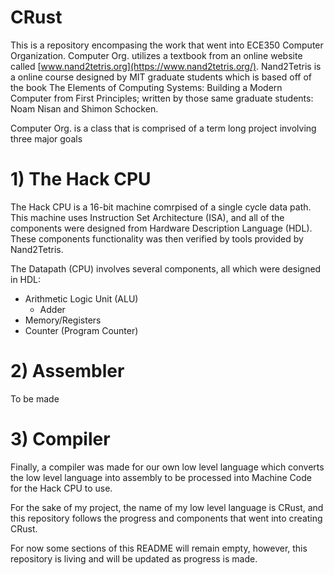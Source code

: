 # CRust
This is a repository encompasing the work that went into ECE350 Computer Organization. Computer Org. utilizes a textbook from an online website called [www.nand2tetris.org](https://www.nand2tetris.org/). Nand2Tetris is a online course designed by MIT graduate students which is based off of the book The Elements of Computing Systems: Building a Modern Computer from First Principles; written by those same graduate students: Noam Nisan and Shimon Schocken.

Computer Org. is a class that is comprised of a term long project involving three major goals

# 1) The Hack CPU
The Hack CPU is a 16-bit machine comrpised of a single cycle data path. This machine uses Instruction Set Architecture (ISA), and all of the components were designed from Hardware Description Language (HDL). These components functionality was then verified by tools provided by Nand2Tetris.

The Datapath (CPU) involves several components, all which were designed in HDL:
- Arithmetic Logic Unit (ALU)
  - Adder
- Memory/Registers
- Counter (Program Counter)

# 2) Assembler
To be made

# 3) Compiler
Finally, a compiler was made for our own low level language which converts the low level language into assembly to be processed into Machine Code for the Hack CPU to use.

For the sake of my project, the name of my low level language is CRust, and this repository follows the progress and components that went into creating CRust.

For now some sections of this README will remain empty, however, this repository is living and will be updated as progress is made.
